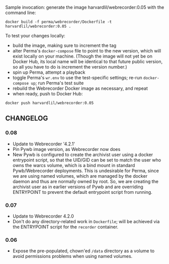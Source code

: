 Sample invocation: generate the image harvardlil/webrecorder:0.05
with the command line:

```
docker build -f perma/webrecorder/Dockerfile -t harvardlil/webrecorder:0.05 .
```

To test your changes locally:
- build the image, making sure to increment the tag
- alter Perma's `docker-compose` file to point to the new version, which will exist locally on your machine. (Though the image will not yet be on Docker Hub, its local name will be identical to that future public version, so all you have to do is increment the version number.)
- spin up Perma, attempt a playback
- toggle Perma's `wr.env` to use the test-specific settings; re-run `docker-compose up`; run Perma's test suite
- rebuild the Webrecorder Docker image as necessary, and repeat
- when ready, push to Docker Hub:

```
docker push harvardlil/webrecorder:0.05
```


CHANGELOG
---------
### 0.08
- Update to Webrecorder '4.2.1'
- Pin Pywb image version, as Webrecorder now does
- New Pywb is configured to create the archivist user using a docker entrypoint script, so that the UID/GID can be set to match the user who owns the warcs volume, which is a bind mount in standard Pywb/Webrecorder deployments. This is undesirable for Perma, since we are using named volumes, which are managed by the docker daemon and thus are normally owned by root. So, we are creating the archivist user as in earlier versions of Pywb and are overriding ENTRYPOINT to prevent the default entrypoint script from running.

### 0.07
- Update to Webrecorder 4.2.0
- Don't do any directory-related work in `Dockerfile`; will be achieved via the ENTRYPOINT script for the `recorder` container.

### 0.06
- Expose the pre-populated, chown'ed `/data` directory as a volume to
avoid permissions problems when using named volumes.
